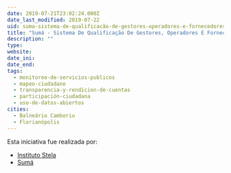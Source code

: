 ```yaml
---
date: 2019-07-21T23:02:24.000Z
date_last_modified: 2019-07-22
uid: suma-sistema-de-qualificacão-de-gestores-operadores-e-fornecedores-da-alimentacão-institucional
title: "Sumá - Sistema De Qualificação De Gestores, Operadores E Fornecedores Da Alimentação Institucional"
description: ""
type: 
website: 
date_ini: 
date_end: 
tags:
  - monitoreo-de-servicios-publicos
  - mapeo-ciudadano
  - transparencia-y-rendicion-de-cuentas
  - participación-ciudadana
  - uso-de-datos-abiertos
cities: 
  - Balneário Camboriu
  - Florianópolis
---
```


Esta iniciativa fue realizada por:

- [Instituto Stela](/i/instituto-stela.html)
- [Sumá](/i/suma.html)
